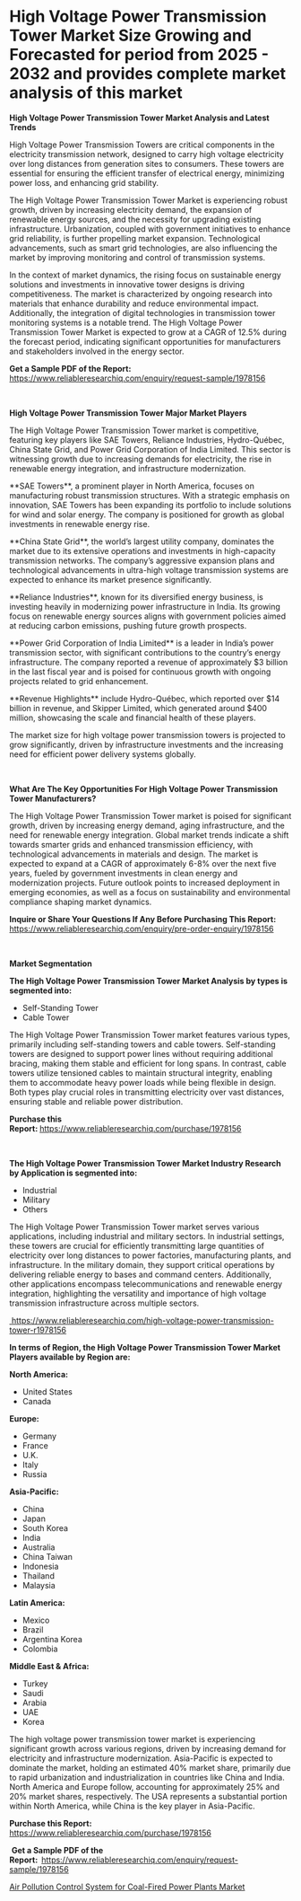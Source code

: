<p><h1>High Voltage Power Transmission Tower Market Size Growing and Forecasted for period from 2025 - 2032 and provides complete market analysis of this market</h1></p><p><strong>High Voltage Power Transmission Tower Market Analysis and Latest Trends</strong></p>
<p><p>High Voltage Power Transmission Towers are critical components in the electricity transmission network, designed to carry high voltage electricity over long distances from generation sites to consumers. These towers are essential for ensuring the efficient transfer of electrical energy, minimizing power loss, and enhancing grid stability.</p><p>The High Voltage Power Transmission Tower Market is experiencing robust growth, driven by increasing electricity demand, the expansion of renewable energy sources, and the necessity for upgrading existing infrastructure. Urbanization, coupled with government initiatives to enhance grid reliability, is further propelling market expansion. Technological advancements, such as smart grid technologies, are also influencing the market by improving monitoring and control of transmission systems.</p><p>In the context of market dynamics, the rising focus on sustainable energy solutions and investments in innovative tower designs is driving competitiveness. The market is characterized by ongoing research into materials that enhance durability and reduce environmental impact. Additionally, the integration of digital technologies in transmission tower monitoring systems is a notable trend. The High Voltage Power Transmission Tower Market is expected to grow at a CAGR of 12.5% during the forecast period, indicating significant opportunities for manufacturers and stakeholders involved in the energy sector.</p></p>
<p><strong>Get a Sample PDF of the Report:&nbsp;</strong> <a href="https://www.reliableresearchiq.com/enquiry/request-sample/1978156?utm_campaign=2768&utm_medium=2&utm_source=Github&utm_content=ia&utm_term=01032025&utm_id=high-voltage-power-transmission-tower">https://www.reliableresearchiq.com/enquiry/request-sample/1978156</a></p>
<p>&nbsp;</p>
<p><strong>High Voltage Power Transmission Tower Major Market Players</strong></p>
<p><p>The High Voltage Power Transmission Tower market is competitive, featuring key players like SAE Towers, Reliance Industries, Hydro-Québec, China State Grid, and Power Grid Corporation of India Limited. This sector is witnessing growth due to increasing demands for electricity, the rise in renewable energy integration, and infrastructure modernization.</p><p>**SAE Towers**, a prominent player in North America, focuses on manufacturing robust transmission structures. With a strategic emphasis on innovation, SAE Towers has been expanding its portfolio to include solutions for wind and solar energy. The company is positioned for growth as global investments in renewable energy rise.</p><p>**China State Grid**, the world’s largest utility company, dominates the market due to its extensive operations and investments in high-capacity transmission networks. The company’s aggressive expansion plans and technological advancements in ultra-high voltage transmission systems are expected to enhance its market presence significantly.</p><p>**Reliance Industries**, known for its diversified energy business, is investing heavily in modernizing power infrastructure in India. Its growing focus on renewable energy sources aligns with government policies aimed at reducing carbon emissions, pushing future growth prospects.</p><p>**Power Grid Corporation of India Limited** is a leader in India’s power transmission sector, with significant contributions to the country’s energy infrastructure. The company reported a revenue of approximately $3 billion in the last fiscal year and is poised for continuous growth with ongoing projects related to grid enhancement.</p><p>**Revenue Highlights** include Hydro-Québec, which reported over $14 billion in revenue, and Skipper Limited, which generated around $400 million, showcasing the scale and financial health of these players.</p><p>The market size for high voltage power transmission towers is projected to grow significantly, driven by infrastructure investments and the increasing need for efficient power delivery systems globally.</p></p>
<p>&nbsp;</p>
<p><strong>What Are The Key Opportunities For High Voltage Power Transmission Tower Manufacturers?</strong></p>
<p><p>The High Voltage Power Transmission Tower market is poised for significant growth, driven by increasing energy demand, aging infrastructure, and the need for renewable energy integration. Global market trends indicate a shift towards smarter grids and enhanced transmission efficiency, with technological advancements in materials and design. The market is expected to expand at a CAGR of approximately 6-8% over the next five years, fueled by government investments in clean energy and modernization projects. Future outlook points to increased deployment in emerging economies, as well as a focus on sustainability and environmental compliance shaping market dynamics.</p></p>
<p><strong>Inquire or Share Your Questions If Any Before Purchasing This Report:</strong> <a href="https://www.reliableresearchiq.com/enquiry/pre-order-enquiry/1978156?utm_campaign=2768&utm_medium=2&utm_source=Github&utm_content=ia&utm_term=01032025&utm_id=high-voltage-power-transmission-tower">https://www.reliableresearchiq.com/enquiry/pre-order-enquiry/1978156</a></p>
<p>&nbsp;</p>
<p><strong>Market Segmentation</strong></p>
<p><strong>The High Voltage Power Transmission Tower Market Analysis by types is segmented into:</strong></p>
<p><ul><li>Self-Standing Tower</li><li>Cable Tower</li></ul></p>
<p><p>The High Voltage Power Transmission Tower market features various types, primarily including self-standing towers and cable towers. Self-standing towers are designed to support power lines without requiring additional bracing, making them stable and efficient for long spans. In contrast, cable towers utilize tensioned cables to maintain structural integrity, enabling them to accommodate heavy power loads while being flexible in design. Both types play crucial roles in transmitting electricity over vast distances, ensuring stable and reliable power distribution.</p></p>
<p><strong>Purchase this Report:&nbsp;</strong><a href="https://www.reliableresearchiq.com/purchase/1978156?utm_campaign=2768&utm_medium=2&utm_source=Github&utm_content=ia&utm_term=01032025&utm_id=high-voltage-power-transmission-tower">https://www.reliableresearchiq.com/purchase/1978156</a></p>
<p>&nbsp;</p>
<p><strong>The High Voltage Power Transmission Tower Market Industry Research by Application is segmented into:</strong></p>
<p><ul><li>Industrial</li><li>Military</li><li>Others</li></ul></p>
<p><p>The High Voltage Power Transmission Tower market serves various applications, including industrial and military sectors. In industrial settings, these towers are crucial for efficiently transmitting large quantities of electricity over long distances to power factories, manufacturing plants, and infrastructure. In the military domain, they support critical operations by delivering reliable energy to bases and command centers. Additionally, other applications encompass telecommunications and renewable energy integration, highlighting the versatility and importance of high voltage transmission infrastructure across multiple sectors.</p></p>
<p><a href="https://www.reliableresearchiq.com/high-voltage-power-transmission-tower-r1978156?utm_campaign=2768&utm_medium=2&utm_source=Github&utm_content=ia&utm_term=01032025&utm_id=high-voltage-power-transmission-tower">&nbsp;https://www.reliableresearchiq.com/high-voltage-power-transmission-tower-r1978156</a></p>
<p><strong>In terms of Region, the High Voltage Power Transmission Tower Market Players available by Region are:</strong></p>
<p>
    <p> <strong> North America: </strong>
        <ul>
            <li>United States</li>
            <li>Canada</li>
        </ul>
        </p> 
    <p> <strong> Europe: </strong>
        <ul>
            <li>Germany</li>
            <li>France</li>
            <li>U.K.</li>
            <li>Italy</li>
            <li>Russia</li>
        </ul>
        </p> 
    <p> <strong> Asia-Pacific: </strong>
        <ul>
            <li>China</li>
            <li>Japan</li>
            <li>South Korea</li>
            <li>India</li>
            <li>Australia</li>
            <li>China Taiwan</li>
            <li>Indonesia</li>
            <li>Thailand</li>
            <li>Malaysia</li>
        </ul>
        </p> 
    <p> <strong> Latin America: </strong>
        <ul>
            <li>Mexico</li>
            <li>Brazil</li>
            <li>Argentina Korea</li>
            <li>Colombia</li>
        </ul>
        </p> 
    <p> <strong> Middle East & Africa: </strong>
        <ul>
            <li>Turkey</li>
            <li>Saudi</li>
            <li>Arabia</li>
            <li>UAE</li>
            <li>Korea</li>
        </ul>
    </p>
    </p>
<p><p>The high voltage power transmission tower market is experiencing significant growth across various regions, driven by increasing demand for electricity and infrastructure modernization. Asia-Pacific is expected to dominate the market, holding an estimated 40% market share, primarily due to rapid urbanization and industrialization in countries like China and India. North America and Europe follow, accounting for approximately 25% and 20% market shares, respectively. The USA represents a substantial portion within North America, while China is the key player in Asia-Pacific.</p></p>
<p><strong>Purchase this Report: </strong><a href="https://www.reliableresearchiq.com/purchase/1978156?utm_campaign=2768&utm_medium=2&utm_source=Github&utm_content=ia&utm_term=01032025&utm_id=high-voltage-power-transmission-tower">https://www.reliableresearchiq.com/purchase/1978156</a></p>
<p>&nbsp;<strong>Get a Sample PDF of the Report:&nbsp;&nbsp;</strong><a href="https://www.reliableresearchiq.com/enquiry/request-sample/1978156?utm_campaign=2768&utm_medium=2&utm_source=Github&utm_content=ia&utm_term=01032025&utm_id=high-voltage-power-transmission-tower">https://www.reliableresearchiq.com/enquiry/request-sample/1978156</a></p>
<p><strong></strong></p>
<p><p><a href="https://github.com/wileonie19657/Market-Research-Report-List-1/blob/main/air-pollution-control-system-for-coal-fired-power-plants-market.md?utm_campaign=2768&utm_medium=2&utm_source=Github&utm_content=ia&utm_term=01032025&utm_id=high-voltage-power-transmission-tower">Air Pollution Control System for Coal-Fired Power Plants Market</a></p></p>